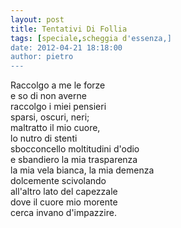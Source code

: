 ```yaml
---
layout: post
title: Tentativi Di Follia
tags: [speciale,scheggia d'essenza,]
date: 2012-04-21 18:18:00
author: pietro
---
```

Raccolgo a me le forze<br/>e so di non averne<br/>raccolgo i miei pensieri<br/>sparsi, oscuri, neri;<br/>maltratto il mio cuore,<br/>lo nutro di stenti<br/>sbocconcello moltitudini d'odio<br/>e sbandiero la mia trasparenza<br/>la mia vela bianca, la mia demenza<br/>dolcemente scivolando<br/>all'altro lato del capezzale<br/>dove il cuore mio morente<br/>cerca invano d'impazzire.
